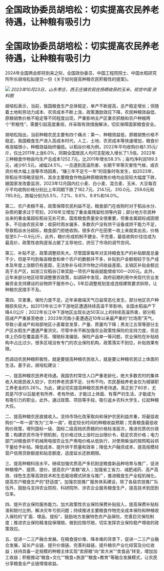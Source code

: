# 全国政协委员胡培松：切实提高农民养老待遇，让种粮有吸引力

# 全国政协委员胡培松：切实提高农民养老待遇，让种粮有吸引力

2024年全国两会即将到来之际，全国政协委员、中国工程院院士、中国水稻研究所所长胡培松拟提交一份《关于如何提高种粮农民积极性的提案》。

![](https://inews.gtimg.com/om_bt/Oj1_m5irGZuBFzRdL3BfY-3CMhTmej5_TW6PoQl8K9I7EAA/1000)
_2023年10月23日，山东枣庄，西王庄镇农民在扬晒收获的玉米。视觉中国 资料图_

胡培松表示，当前，我国粮食生产总体稳定，单产不断提高，总产稳定增长；但随着土地和劳动力成本、农资成本不断上涨，政策激励效应下降，农民种粮效益低、原粮销售价格不稳定等不同程度出现，严重影响主产区重农抓粮和农户种粮两个“积极性”，需要引起高度重视，并采取有效措施解决，切实保障国家粮食安全。

胡培松指出，当前种粮农民主要有四个痛点：第一、种粮效益低，原粮销售价格不稳定。我国粮食生产进入高成本时代，人工、土地、农资成本等快速增加，粮食价格涨幅很小，种粮效益始终偏低。以稻谷价格为例，2022年平均收购价格1.35元/斤，仅比2011年上涨6.0%，同期全国居民人均可支配收入增长了1.5倍。2022年三种粮食作物亩均生产总成本1252.7元，比2011年增长58.3%；亩均净利润189.3元，减少61.5元，减幅24.5%。一旦遇到高温热害、长期干旱等灾害性气候，或农资价格大幅上涨等市场因素，“赚三年不足亏一年”的现象时有发生，如2023年，除稻谷市场略坚挺外，其余主要粮食作物品种原粮销售价格均出现较大幅度下跌，据国家发改委监测，2023年12月国内红小麦、白小麦、混合麦、玉米、大豆每百斤平均收购价格分别比上年同期下跌了162.7元、214.1元、310.0元、259.6元和785.9元，跌幅分别为5.5%、7.2%、9.8%、9.9%和14.0%。

第二、农户卖粮不易，政策保障农民利益不足。粮食部门在收购时对于稻谷水分、杂质的要求过于苛刻，2018年又增加了重金属残留检测等内容；部分地方农民种出来的重金属超标稻谷无处可卖，国库粮食质量安全很重要，但重金属超标成因很多，不应由农民买单；收获时雨水偏多、多数农户没有烘干设备或烘干能力不足，导致稻谷水分超标，粮食部门拒绝收购，很多农户在田里一收上来就卖出去，价格低至0.7—0.9元/斤。此外，粮价形成机制不健全、不完善，最低收购价往往成为最高价，政策性收购逐渐占据了主导地位，挤压了市场的调节空间。

第三、补贴不足，政策调整损失大。尽管国家每年对支持粮食生产的补贴额度总量不少，但是平均到每亩粮食和单个农户的数额并不多，补贴到户金额相较于生产成本及年度上涨额仍有差距，无法弥补与经济作物之间收益差距。主销区补贴金额远高于主产区，如浙江仅稻谷订单奖励一项农户每亩就能增收100—200元。此外，近年来部分地区经常调整惠农政策，如调研中发现，政府前期利用中央现代农业发展资金支持建设的谷物烘干服务中心，5年后调整规划变成违规建筑要求拆除，让种粮农民措手不及。

第四、灾害重，保险力度不足。近年来极端天气日益常态化发生，部分地区农户种粮损失较大。如2013年长江中下游地区遭遇持续高温干旱影响，全国水稻亩产下降4.0公斤；2022年长江中下游地区出现长达50天以上的持续高温热害，部分稻田减产严重甚至绝收；2023年河南小麦遭遇近10年以来最严重的“烂场雨”天气，导致小麦减产和局部地区小麦霉变发芽，产量、质量均下降；黑龙江五常等部分主产区水稻生产遭遇严重洪灾。尽管中央不断加强农业政策性保险的支持力度，但总体上仍存在覆盖面不高、理赔标准偏低、保险产品单一等问题，农业保险在补贴结构中占比过少。很多区域没有专门的农业保险机构，政策落实不到位，补贴效果有限。

而调动农民种粮积极性，就是要提高种粮农民收入，就是要让种粮农民过上体面的生活。基于此，胡培松建议：

一、提高种粮农民养老待遇。我国农村常住人口严重老龄化，绝大多数农村的集体收入和居民收入较少，农村养老资源不足、分布不均，农民基础养老金仅为城镇职工养老金的5.26%。为此，建议切实提高种粮农民养老待遇，真正到了60岁，尤其是70岁以后能老有所养、老有所依，才能过上体面、有尊严的生活，才能成为有吸引力的职业。此外，通过政策、项目等手段，吸引返乡农科大学生，扛起种粮大任。

二、提高种粮农民直接收入。坚持市场化改革取向和保护农民利益并重，将最低收购价“一年一调”改为“三年一调”，稳定较长时间的种粮收益预期；完善粮食最低收购价政策，增列国标一级、国标二级高档优质粮的价格标准层次，推进优质优价政策；构建农资市场干预机制，在价格过快上涨时出台限价令，稳定农资价格；电力部门对粮食烘干机械用电按农业生产用电价格从低执行，对使用柴油的按照稻谷烘干量给予补贴，降低成本、提升烘干质量和效率；降低大户融资成本，提高规模经营户信用贷款额度和贴息额度，适度延长还款期限。

三、提高种粮科技水平。继续加强优质高产多抗耐逆粮食新品种培育与推广，促进种粮增产、提质、提价，提高农户“卖粮”收入；加强省工省力、减肥减药、高产高效、绿色生态等高效技术和生态栽培模式研发与推广，推进粮食生产全程机械化，提高农户粮食生产的“舒适度”。加强农技推广服务体系建设，除了各级农技推广队伍外，鼓励与支持农业院校、科研院所、涉农企业服务粮食生产，提高技术到田到位率。

四、提升农业保险服务能力。加大政策性农业保险保费补贴投入，提高保费补贴标准和赔付比例，解决灾年亏损问题；持续推进主要粮食作物完全成本保险和种植收入保险的“扩面、增品、提标”，鼓励地方发展特色农产品保险，完善巨灾保险制度；推进农业保险精准投保理赔，做到应赔尽赔，切实发挥农业保险稳产增收的政策效应。

五、促进一二三产融合发展。在粮食提价难、降本难的背景下，促进一二三产业融合发展，延长产业链、提升价值链、完善利益链，提升粮农产业化经营及分红收益；扶持具备一定规模的种粮主体实现“卖原粮”向“卖大米”“卖食品”转变，增加加工收益；积极推动“粮食+文化”“粮食+旅游”“粮食+教育”等融合发展模式，让农民分享粮食全产业链增值收益。

